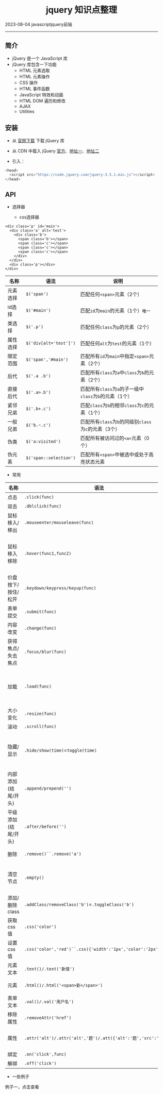 # <div align="center">jquery 知识点整理</div>

<span id='date'>2023-08-04</span>
<span class='key-tag'>javascript</span><span class='key-tag'>jquery</span><span class='key-tag'>前端</span>

---
## 简介

- jQuery 是一个 JavaScript 库
- jQuery 库包含一下功能
  - HTML 元素选取
  - HTML 元素操作
  - CSS 操作
  - HTML 事件函数
  - JavaScript 特效和动画
  - HTML DOM 遍历和修改
  - AJAX
  - Utilities

## 安装

- 从 [官网下载](https://jquery.com/download/) 下载 jQuery 库

- 从 CDN 中载入 jQuery  [官方](https://code.jquery.com/jquery-3.5.1.min.js)、[地址一](https://cdn.staticfile.org/jquery/3.5.1/jquery.min.js)、[地址二](https://ajax.aspnetcdn.com/ajax/jQuery/jquery-3.5.1.min.js)


- 引入： 

```javascript
<head>
  <script src="https://code.jquery.com/jquery-3.5.1.min.js"></script>
</head>
```

## API

- 选择器

  - css选择器

```
<div class='p' id='main'>
  <div class='a' alt='test'>
    <div class='b'>
      <span class='b'></span>
      <span class='c'></span>
      <span class='c'></span>
      <span class='c'></span>
    </div>
  </div>
  <div class='p'></div>
</div>
```
  
| 名称           | 语法 | 说明 |
| -------------- | ------------- | ----------------------------------------------- |
| 元素选择 | `$('span')` | 匹配任何`<span>`元素（2个） |
| id选择    | `$('#main')` | 匹配`id`为`main`的元素（1个）`唯一` |
| 类选择 | `$('.p')` | 匹配任何`class`为`p`的元素（2个） |
| 属性选择 | `$('div[alt='test']')` | 匹配任何`alt`为`test`的元素（1个） |
| 限定范围   | `$('span','#main')` | 匹配所有`id`为`main`中指定`<span>`元素（2个） |
| 后代 | `$('.a .b')` | 匹配所有`class`为`a`中`class`为`b`的元素（2个） |
| 直接后代 | `$('.a>.b')` | 匹配所有`class`为`a`的子一级中`class`为`b`的元素（1个） |
| 紧邻兄弟 | `$('.b+.c')` | 匹配`class`为`b`的相邻`class`为`c`的元素（1个） |
| 一般兄弟 | `$('b.~.c')` | 匹配所有`class`为`b`的同级别`class`为`c`的元素（3个） |
| 伪类 | `$('a:visited')` | 匹配所有被访问过的`<a>`元素（0个） |
| 伪元素 | `$('span::selection')` | 匹配所有`<span>`中被选中或处于高亮状态元素 |
  
- 常用

| 名称                | 语法                                                         | 说明                           |
| ------------------- | ------------------------------------------------------------ | ------------------------------ |
| 点击                | `.click(func)`                                               |                                |
| 双击                | `.dblclick(func)`                                            |                                |
| 鼠标移入/移出       | `.mouseenter/mouseleave(func)`                               | 移入触发/移出触发              |
| 鼠标移入移除        | `.hover(func1,func2)`                                        | 移入触发func1、移出触发func2   |
| 价盘按下/按住/松开  | `.keydown/keypress/keyup(func)`                              |                                |
| 表单提交            | `.submit(func)`                                              |                                |
| 内容改变            | `.change(func)`                                              |                                |
| 获得焦点/失去焦点   | `.focus/blur(func)`                                          |                                |
| 加载                | `.load(func)`                                                | 适用于带url的元素（1.8中废弃） |
| 大小变化            | `.resize(func)`                                              |                                |
| 滚动                | `.scroll(func)`                                              |                                |
| 隐藏/显示           | `.hide/show(time)`=`toggle(time)`                            | time：执行时间，空则立刻执行   |
| 内部添加(结尾/开头) | `.append/prepend('')`                                        | 可以是文本或者元素             |
| 平级添加(结尾/开头) | `.after/before('')`                                          |                                |
| 删除                | `.remove()``.remove('a')`                                    | 可加参数筛选                   |
| 清空节点            | `.empty()`                                                   | 清空匹配元素下所有的元素       |
| 添加/删除class      | `.addClass/removeClass('b')`=`.toggleClass('b')`             |                                |
| 获取css值           | `.css('color')`                                              |                                |
| 设置css值           | `.css('color','red')``.css({'width':'1px','color':'2px'})`   |                                |
| 元素文本            | `.text()/.text('新值')`                                      | 获取/设置                      |
| 元素                | `.html()/.html('<span>新</span>')`                           | 获取/设置                      |
| 表单文本            | `.val()/.val('用户名')`                                      | 获取/设置                      |
| 移除属性            | `.removeAttr('href')`                                        |                                |
| 属性                | `.attr('alt')/.attr('alt','题')/.att({'alt':'题','src':'url'})` | 获取/设置/设置多个             |
| 绑定                | `.on('click',func)`                                          |                                |
| 解绑                | `.off('click')`                                              |                                |

- 一些例子
<div class='decrypt undecrypt' jmType='md' value='U2FsdGVkX19DO88gqY9GrquCiE2f3byhuuv08lklP9SInfs3TCxt8W0g/qKhkzoYzqpOn6WB96Zzf+gpg4N3viRH8Xr3bT59pNjqCUaN1zahAXiXPW4PGD52gsK5tZPkfdobsNLsa6AzZ4lW+90zG7/SsN6nLLmQS48GgGvpB7RHW8NdVPNd6Sz10I7SA7dlIfPpb8FxghGc/ZmVjIQKXEszojGXuarFvSPGaO/qKYBRO6VrG3MBAGuEFbe2nlMgdez6vnd/0fbAMeIk1diYuPo5jQy/Rvsti3CFDrzMC4rwrTknVgRM5Ifhr5tDSg9NQ9PC8wgUav6zyoa9HYhakg=='><span>例子一，点击查看</span></div>